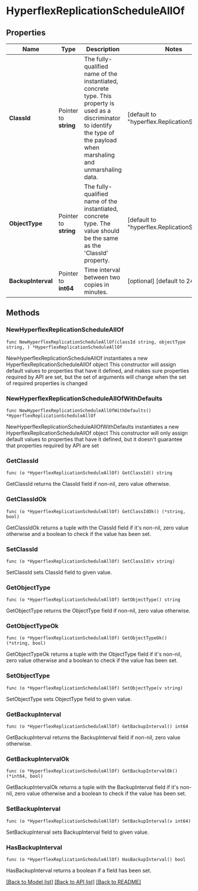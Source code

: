 # HyperflexReplicationScheduleAllOf

## Properties

Name | Type | Description | Notes
------------ | ------------- | ------------- | -------------
**ClassId** | Pointer to **string** | The fully-qualified name of the instantiated, concrete type. This property is used as a discriminator to identify the type of the payload when marshaling and unmarshaling data. | [default to "hyperflex.ReplicationSchedule"]
**ObjectType** | Pointer to **string** | The fully-qualified name of the instantiated, concrete type. The value should be the same as the &#39;ClassId&#39; property. | [default to "hyperflex.ReplicationSchedule"]
**BackupInterval** | Pointer to **int64** | Time interval between two copies in minutes. | [optional] [default to 240]

## Methods

### NewHyperflexReplicationScheduleAllOf

`func NewHyperflexReplicationScheduleAllOf(classId string, objectType string, ) *HyperflexReplicationScheduleAllOf`

NewHyperflexReplicationScheduleAllOf instantiates a new HyperflexReplicationScheduleAllOf object
This constructor will assign default values to properties that have it defined,
and makes sure properties required by API are set, but the set of arguments
will change when the set of required properties is changed

### NewHyperflexReplicationScheduleAllOfWithDefaults

`func NewHyperflexReplicationScheduleAllOfWithDefaults() *HyperflexReplicationScheduleAllOf`

NewHyperflexReplicationScheduleAllOfWithDefaults instantiates a new HyperflexReplicationScheduleAllOf object
This constructor will only assign default values to properties that have it defined,
but it doesn't guarantee that properties required by API are set

### GetClassId

`func (o *HyperflexReplicationScheduleAllOf) GetClassId() string`

GetClassId returns the ClassId field if non-nil, zero value otherwise.

### GetClassIdOk

`func (o *HyperflexReplicationScheduleAllOf) GetClassIdOk() (*string, bool)`

GetClassIdOk returns a tuple with the ClassId field if it's non-nil, zero value otherwise
and a boolean to check if the value has been set.

### SetClassId

`func (o *HyperflexReplicationScheduleAllOf) SetClassId(v string)`

SetClassId sets ClassId field to given value.


### GetObjectType

`func (o *HyperflexReplicationScheduleAllOf) GetObjectType() string`

GetObjectType returns the ObjectType field if non-nil, zero value otherwise.

### GetObjectTypeOk

`func (o *HyperflexReplicationScheduleAllOf) GetObjectTypeOk() (*string, bool)`

GetObjectTypeOk returns a tuple with the ObjectType field if it's non-nil, zero value otherwise
and a boolean to check if the value has been set.

### SetObjectType

`func (o *HyperflexReplicationScheduleAllOf) SetObjectType(v string)`

SetObjectType sets ObjectType field to given value.


### GetBackupInterval

`func (o *HyperflexReplicationScheduleAllOf) GetBackupInterval() int64`

GetBackupInterval returns the BackupInterval field if non-nil, zero value otherwise.

### GetBackupIntervalOk

`func (o *HyperflexReplicationScheduleAllOf) GetBackupIntervalOk() (*int64, bool)`

GetBackupIntervalOk returns a tuple with the BackupInterval field if it's non-nil, zero value otherwise
and a boolean to check if the value has been set.

### SetBackupInterval

`func (o *HyperflexReplicationScheduleAllOf) SetBackupInterval(v int64)`

SetBackupInterval sets BackupInterval field to given value.

### HasBackupInterval

`func (o *HyperflexReplicationScheduleAllOf) HasBackupInterval() bool`

HasBackupInterval returns a boolean if a field has been set.


[[Back to Model list]](../README.md#documentation-for-models) [[Back to API list]](../README.md#documentation-for-api-endpoints) [[Back to README]](../README.md)


